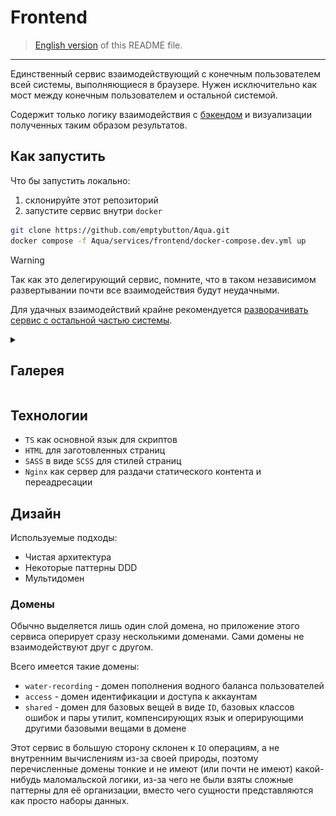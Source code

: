 # Frontend
> [English version](https://github.com/emptybutton/Aqua/blob/main/services/frontend/README.eng.md) of this README file.
_____


Единственный сервис взаимодействующий с конечным пользователем всей системы, выполняющиеся в браузере.
Нужен исключительно как мост между конечным пользователем и остальной системой.

Содержит только логику взаимодействия с [бэкендом](https://github.com/emptybutton/Aqua/blob/main/services/backend) и визуализации полученных таким образом результатов.

## Как запустить
Что бы запустить локально:
1. склонируйте этот репозиторий
2. запустите сервис внутри `docker`

```bash
git clone https://github.com/emptybutton/Aqua.git
docker compose -f Aqua/services/frontend/docker-compose.dev.yml up
```

> [!WARNING]
> Так как это делегирующий сервис, помните, что в таком независимом развертывании почти все взаимодействия будут неудачными.
> 
> Для удачных взаимодействий крайне рекомендуется [разворачивать сервис с остальной частью системы](https://github.com/emptybutton/Aqua/tree/main#%D0%BA%D0%B0%D0%BA-%D0%B7%D0%B0%D0%BF%D1%83%D1%81%D1%82%D0%B8%D1%82%D1%8C).

<details>
  <summary><h2>Галерея</h2></summary>
  <table>
    <tr>
      <th>Страница входа</th>
      <th>Страница регистрации</th>
    </tr>
    <tr>
      <td><img src="https://github.com/emptybutton/Aqua/blob/main/services/frontend/assets/pages/login-page-view.jpg?raw=true" width="240"/></td>
      <td><img src="https://github.com/emptybutton/Aqua/blob/main/services/frontend/assets/pages/registration-page-view.jpg?raw=true" width="240"/></td>
    </tr>
  </table>
</details>

## Технологии
- `TS` как основной язык для скриптов
- `HTML` для заготовленных страниц
- `SASS` в виде `SCSS` для стилей страниц
- `Nginx` как сервер для раздачи статического контента и переадресации

## Дизайн
Используемые подходы:
- Чистая архитектура
- Некоторые паттерны DDD
- Мультидомен

### Домены
Обычно выделяется лишь один слой домена, но приложение этого сервиса оперирует сразу несколькими доменами.
Сами домены не взаимодействуют друг с другом.

Всего имеется такие домены:
- `water-recording` - домен пополнения водного баланса пользователей
- `access` - домен идентификации и доступа к аккаунтам
- `shared` - домен для базовых вещей в виде `ID`, базовых классов ошибок и пары утилит, компенсирующих язык и оперирующими другими базовыми вещами в домене

Этот сервис в большую сторону склонен к `IO` операциям, а не внутренним вычислениям из-за своей природы, поэтому перечисленные домены тонкие и не имеют (или почти не имеют) какой-нибудь маломальской логики, из-за чего не были взяты сложные паттерны для её организации, вместо чего сущности представляются как просто наборы данных.
